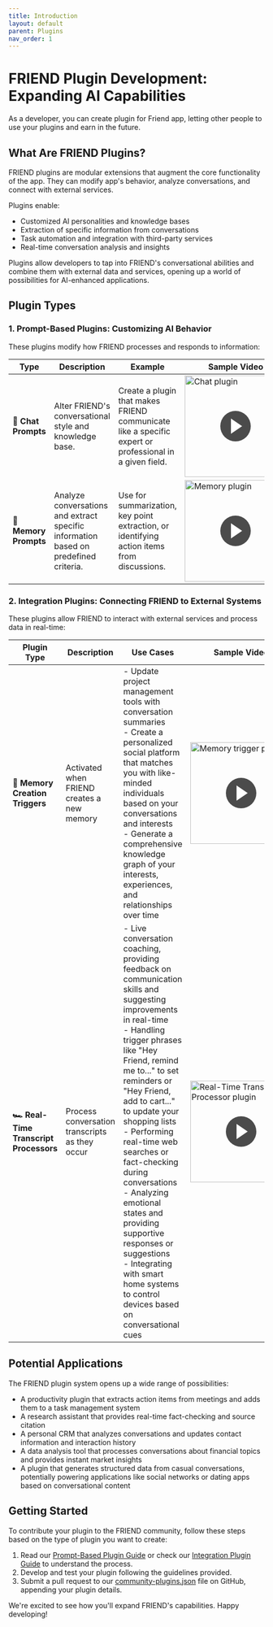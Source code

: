 ```yaml
---
title: Introduction
layout: default
parent: Plugins
nav_order: 1
---
```


# FRIEND Plugin Development: Expanding AI Capabilities

As a developer, you can create plugin for Friend app, letting other people to use your plugins and earn in the future.

## What Are FRIEND Plugins?

FRIEND plugins are modular extensions that augment the core functionality of the app. They can modify app's
behavior, analyze conversations, and connect with external services.

Plugins enable:

- Customized AI personalities and knowledge bases
- Extraction of specific information from conversations
- Task automation and integration with third-party services
- Real-time conversation analysis and insights

[//]: # (With plugins, FRIEND can be transformed into specialized tools such as:)

[//]: # (- A personal productivity coach that extracts action items and updates task management systems)

[//]: # (- An expert in any field, providing specialized knowledge and advice)

[//]: # (- A real-time language translator and cultural advisor)

[//]: # (- A personal CRM that analyzes conversations and maintains relationship histories)

[//]: # (- A health and fitness tracker that interprets discussions about diet and exercise)

Plugins allow developers to tap into FRIEND's conversational abilities and combine them with external data and services,
opening up a world of possibilities for AI-enhanced applications.

## Plugin Types

### 1. Prompt-Based Plugins: Customizing AI Behavior

These plugins modify how FRIEND processes and responds to information:

| Type                  | Description                                                                          | Example                                                                                                | Sample Video                                                                                                                                                                                                                                                                                                                                                                                                                                                                                                                                                                                                                                           |
|-----------------------|--------------------------------------------------------------------------------------|--------------------------------------------------------------------------------------------------------|--------------------------------------------------------------------------------------------------------------------------------------------------------------------------------------------------------------------------------------------------------------------------------------------------------------------------------------------------------------------------------------------------------------------------------------------------------------------------------------------------------------------------------------------------------------------------------------------------------------------------------------------------------|
| **💬 Chat Prompts**   | Alter FRIEND's conversational style and knowledge base.                              | Create a plugin that makes FRIEND communicate like a specific expert or professional in a given field. | <a href="https://youtube.com/shorts/k1XhccNDT94" target="_blank"><div style="position: relative; display: inline-block;"><img src="https://img.youtube.com/vi/k1XhccNDT94/0.jpg" alt="Chat plugin" style="width: 200px;"><div style="position: absolute; top: 50%; left: 50%; transform: translate(-50%, -50%); background-color: rgba(0,0,0,0.7); border-radius: 50%; width: 60px; height: 60px; display: flex; justify-content: center; align-items: center;"><div style="width: 0; height: 0; border-top: 15px solid transparent; border-bottom: 15px solid transparent; border-left: 22px solid white; margin-left: 4px;"></div></div></div></a>   |
| **🧠 Memory Prompts** | Analyze conversations and extract specific information based on predefined criteria. | Use for summarization, key point extraction, or identifying action items from discussions.             | <a href="https://youtube.com/shorts/Y3ehX_ueQmE" target="_blank"><div style="position: relative; display: inline-block;"><img src="https://img.youtube.com/vi/Y3ehX_ueQmE/0.jpg" alt="Memory plugin" style="width: 200px;"><div style="position: absolute; top: 50%; left: 50%; transform: translate(-50%, -50%); background-color: rgba(0,0,0,0.7); border-radius: 50%; width: 60px; height: 60px; display: flex; justify-content: center; align-items: center;"><div style="width: 0; height: 0; border-top: 15px solid transparent; border-bottom: 15px solid transparent; border-left: 22px solid white; margin-left: 4px;"></div></div></div></a> |

### 2. Integration Plugins: Connecting FRIEND to External Systems

These plugins allow FRIEND to interact with external services and process data in real-time:

| Plugin Type                             | Description                                    | Use Cases                                                                                                                                                                                                                                                                                                                                                                                                                                                                                                                 | Sample Video                                                                                                                                                                                                                                                                                                                                                                                                                                                                                                                                                                                                                                                                   |
|-----------------------------------------|------------------------------------------------|---------------------------------------------------------------------------------------------------------------------------------------------------------------------------------------------------------------------------------------------------------------------------------------------------------------------------------------------------------------------------------------------------------------------------------------------------------------------------------------------------------------------------|--------------------------------------------------------------------------------------------------------------------------------------------------------------------------------------------------------------------------------------------------------------------------------------------------------------------------------------------------------------------------------------------------------------------------------------------------------------------------------------------------------------------------------------------------------------------------------------------------------------------------------------------------------------------------------|
| **👷 Memory Creation Triggers**         | Activated when FRIEND creates a new memory     | - Update project management tools with conversation summaries<br>- Create a personalized social platform that matches you with like-minded individuals based on your conversations and interests<br>- Generate a comprehensive knowledge graph of your interests, experiences, and relationships over time                                                                                                                                                                                                                | <a href="https://youtube.com/shorts/Yv7gP3GZ0ME" target="_blank"><div style="position: relative; display: inline-block;"><img src="https://img.youtube.com/vi/Yv7gP3GZ0ME/0.jpg" alt="Memory trigger plugin" style="width: 200px;"><div style="position: absolute; top: 50%; left: 50%; transform: translate(-50%, -50%); background-color: rgba(0,0,0,0.7); border-radius: 50%; width: 60px; height: 60px; display: flex; justify-content: center; align-items: center;"><div style="width: 0; height: 0; border-top: 15px solid transparent; border-bottom: 15px solid transparent; border-left: 22px solid white; margin-left: 4px;"></div></div></div></a>                 |
| **🏎️ Real-Time Transcript Processors** | Process conversation transcripts as they occur | - Live conversation coaching, providing feedback on communication skills and suggesting improvements in real-time<br>- Handling trigger phrases like "Hey Friend, remind me to..." to set reminders or "Hey Friend, add to cart..." to update your shopping lists<br>- Performing real-time web searches or fact-checking during conversations<br>- Analyzing emotional states and providing supportive responses or suggestions<br>- Integrating with smart home systems to control devices based on conversational cues | <a href="https://youtube.com/shorts/h4ojO3WzkxQ" target="_blank"><div style="position: relative; display: inline-block;"><img src="https://img.youtube.com/vi/h4ojO3WzkxQ/0.jpg" alt="Real-Time Transcript Processor plugin" style="width: 200px;"><div style="position: absolute; top: 50%; left: 50%; transform: translate(-50%, -50%); background-color: rgba(0,0,0,0.7); border-radius: 50%; width: 60px; height: 60px; display: flex; justify-content: center; align-items: center;"><div style="width: 0; height: 0; border-top: 15px solid transparent; border-bottom: 15px solid transparent; border-left: 22px solid white; margin-left: 4px;"></div></div></div></a> |

## Potential Applications

The FRIEND plugin system opens up a wide range of possibilities:

- A productivity plugin that extracts action items from meetings and adds them to a task management system
- A research assistant that provides real-time fact-checking and source citation
- A personal CRM that analyzes conversations and updates contact information and interaction history
- A data analysis tool that processes conversations about financial topics and provides instant market insights
- A plugin that generates structured data from casual conversations, potentially powering applications like social
  networks or dating apps based on conversational content

## Getting Started

To contribute your plugin to the FRIEND community, follow these steps based on the type of plugin you want to create:

1. Read our [Prompt-Based Plugin Guide](https://docs.basedhardware.com/developer/plugins/PromptBased/) or check
   our [Integration Plugin Guide](https://docs.basedhardware.com/developer/plugins/Integrations/) to
   understand the process.
2. Develop and test your plugin following the guidelines provided.
3. Submit a pull request to
   our [community-plugins.json](https://github.com/BasedHardware/Friend/blob/main/community-plugins.json) file on
   GitHub, appending your plugin details.

We're excited to see how you'll expand FRIEND's capabilities. Happy developing!
